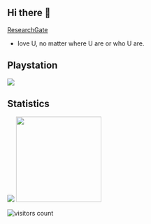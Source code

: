 ## Hi there 👋

[ResearchGate](https://www.researchgate.net/profile/Meng-Chen-49)

- love U, no matter where U are or who U are.

## Playstation

<a href="https://psnprofiles.com/Scheuerbuerste"><img src="https://card.psnprofiles.com/1/Scheuerbuerste.png" border="0"></a>

## Statistics

<div class="half">
  <a href="https://github.com/tincochan"><img src="https://github-readme-stats.vercel.app/api?username=tincochan&theme=outrun&show_icons=true"></img></a>
  <a href="https://github.com/tincochan"><img src="https://github-readme-stats.vercel.app/api/top-langs/?username=tincochan&theme=outrun&show_icons=true" height="195"></img></a>
</div>



![visitors count](https://visitors-by-url-pls-dont-use-this-in-your-repo.vercel.app/tincochan-github-readme)





